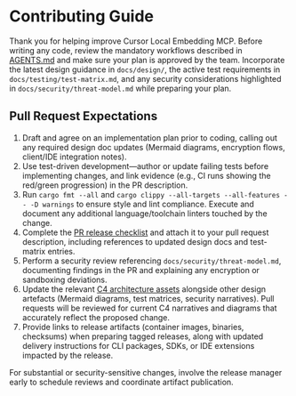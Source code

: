 # Contributing Guide

Thank you for helping improve Cursor Local Embedding MCP. Before writing any code, review the mandatory workflows described in [AGENTS.md](AGENTS.md) and make sure your plan is approved by the team. Incorporate the latest design guidance in `docs/design/`, the active test requirements in `docs/testing/test-matrix.md`, and any security considerations highlighted in `docs/security/threat-model.md` while preparing your plan.

## Pull Request Expectations
1. Draft and agree on an implementation plan prior to coding, calling out any required design doc updates (Mermaid diagrams, encryption flows, client/IDE integration notes).
2. Use test-driven development—author or update failing tests before implementing changes, and link evidence (e.g., CI runs showing the red/green progression) in the PR description.
3. Run `cargo fmt --all` and `cargo clippy --all-targets --all-features -- -D warnings` to ensure style and lint compliance. Execute and document any additional language/toolchain linters touched by the change.
4. Complete the [PR release checklist](docs/process/pr-release-checklist.md) and attach it to your pull request description, including references to updated design docs and test-matrix entries.
5. Perform a security review referencing `docs/security/threat-model.md`, documenting findings in the PR and explaining any encryption or sandboxing deviations.
6. Update the relevant [C4 architecture assets](docs/design/c4/) alongside other design artefacts (Mermaid diagrams, test matrices, security narratives). Pull requests will be reviewed for current C4 narratives and diagrams that accurately reflect the proposed change.
7. Provide links to release artifacts (container images, binaries, checksums) when preparing tagged releases, along with updated delivery instructions for CLI packages, SDKs, or IDE extensions impacted by the release.

For substantial or security-sensitive changes, involve the release manager early to schedule reviews and coordinate artifact publication.

